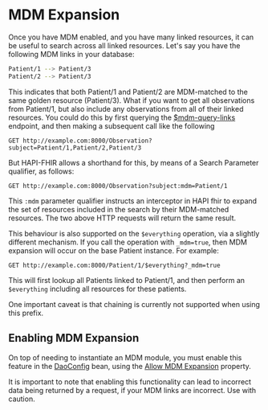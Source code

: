 # MDM Expansion

Once you have MDM enabled, and you have many linked resources, it can be useful to search across all linked resources. Let's say you have the following MDM links in your database:
```bash
Patient/1 --> Patient/3
Patient/2 --> Patient/3
```
This indicates that both Patient/1 and Patient/2 are MDM-matched to the same golden resource (Patient/3).
What if you want to get all observations from Patient/1, but also include any observations from all of their linked resources. You could do this by first querying the [$mdm-query-links](/docs/server_jpa_mdm/mdm_operations.html) endpoint, and then making a subsequent call like the following
```http request
GET http://example.com:8000/Observation?subject=Patient/1,Patient/2,Patient/3
```

But HAPI-FHIR allows a shorthand for this, by means of a Search Parameter qualifier, as follows: 
```http request
GET http://example.com:8000/Observation?subject:mdm=Patient/1
```

This `:mdm` parameter qualifier instructs an interceptor in HAPI fhir to expand the set of resources included in the search by their MDM-matched resources. The two above HTTP requests will return the same result. 

This behaviour is also supported on the `$everything` operation, via a slightly different mechanism. If you call the operation with `_mdm=true`, then MDM expansion will occur on the base Patient instance. For example: 

```http request
GET http://example.com:8000/Patient/1/$everything?_mdm=true
```

This will first lookup all Patients linked to Patient/1, and then  perform an `$everything` including all resources for these patients.

<div class="helpWarningCalloutBox">
One important caveat is that chaining is currently not supported when using this prefix.
</div>

## Enabling MDM Expansion

On top of needing to instantiate an MDM module, you must enable this feature in
the [DaoConfig](/hapi-fhir/apidocs/hapi-fhir-storage/ca/uhn/fhir/jpa/api/config/DaoConfig.html) bean, using
the [Allow MDM Expansion](/hapi-fhir/apidocs/hapi-fhir-storage/ca/uhn/fhir/jpa/api/config/DaoConfig.html#setAllowMdmExpansion(boolean))
property.

<div class="helpWarningCalloutBox">
It is important to note that enabling this functionality can lead to incorrect data being returned by a request, if your MDM links are incorrect. Use with caution.
</div>

